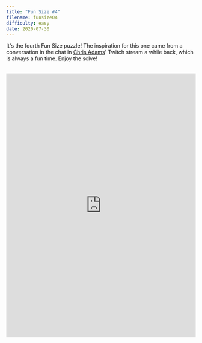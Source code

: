 ```yaml
---
title: "Fun Size #4"
filename: funsize04
difficulty: easy
date: 2020-07-30
---
```


It's the fourth Fun Size puzzle! The inspiration for this one came from a conversation in the chat in [Chris Adams](https://www.twitch.tv/arctanxwords)' Twitch stream a while back, which is always a fun time. Enjoy the solve!<br/><br/>

<iframe height="700" width="100%" allowfullscreen="true" style="border:none;width: 100% !important;position: static;display: block !important;margin: 0 !important;"  name="80a395d458cc73db445abfa4d939b092b4a474d001c5431bf80bbf61485a14ea" src="https://amuselabs.com/pmm/crossword?id=6c8bf3c4&set=80a395d458cc73db445abfa4d939b092b4a474d001c5431bf80bbf61485a14ea&embed=1&compact=1&maxCols=2"></iframe>